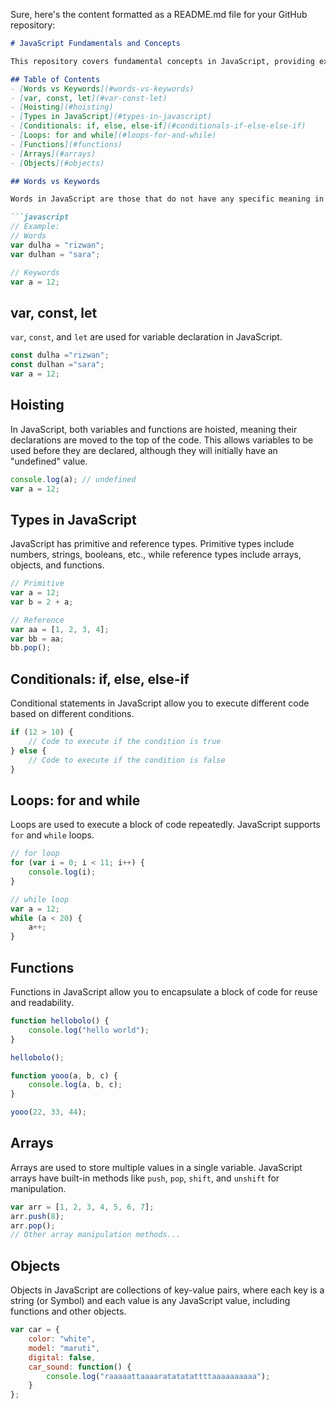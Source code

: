 Sure, here's the content formatted as a README.md file for your GitHub repository:

```markdown
# JavaScript Fundamentals and Concepts

This repository covers fundamental concepts in JavaScript, providing explanations and code examples for beginners to understand key concepts in the language.

## Table of Contents
- [Words vs Keywords](#words-vs-keywords)
- [var, const, let](#var-const-let)
- [Hoisting](#hoisting)
- [Types in JavaScript](#types-in-javascript)
- [Conditionals: if, else, else-if](#conditionals-if-else-else-if)
- [Loops: for and while](#loops-for-and-while)
- [Functions](#functions)
- [Arrays](#arrays)
- [Objects](#objects)

## Words vs Keywords

Words in JavaScript are those that do not have any specific meaning in the language and can be used as variables. Keywords, on the other hand, have predefined functionality within the programming language.

```javascript
// Example:
// Words
var dulha = "rizwan";
var dulhan = "sara";

// Keywords
var a = 12;
```

## var, const, let

`var`, `const`, and `let` are used for variable declaration in JavaScript. 

```javascript
const dulha ="rizwan";
const dulhan ="sara";
var a = 12;
```

## Hoisting

In JavaScript, both variables and functions are hoisted, meaning their declarations are moved to the top of the code. This allows variables to be used before they are declared, although they will initially have an "undefined" value.

```javascript
console.log(a); // undefined
var a = 12;
```

## Types in JavaScript

JavaScript has primitive and reference types. Primitive types include numbers, strings, booleans, etc., while reference types include arrays, objects, and functions.

```javascript
// Primitive
var a = 12;
var b = 2 + a;

// Reference
var aa = [1, 2, 3, 4];
var bb = aa;
bb.pop();
```

## Conditionals: if, else, else-if

Conditional statements in JavaScript allow you to execute different code based on different conditions.

```javascript
if (12 > 10) {
    // Code to execute if the condition is true
} else {
    // Code to execute if the condition is false
}
```

## Loops: for and while

Loops are used to execute a block of code repeatedly. JavaScript supports `for` and `while` loops.

```javascript
// for loop
for (var i = 0; i < 11; i++) {
    console.log(i);
}

// while loop
var a = 12;
while (a < 20) {
    a++;
}
```

## Functions

Functions in JavaScript allow you to encapsulate a block of code for reuse and readability.

```javascript
function hellobolo() {
    console.log("hello world");
}

hellobolo();

function yooo(a, b, c) {
    console.log(a, b, c);
}

yooo(22, 33, 44);
```

## Arrays

Arrays are used to store multiple values in a single variable. JavaScript arrays have built-in methods like `push`, `pop`, `shift`, and `unshift` for manipulation.

```javascript
var arr = [1, 2, 3, 4, 5, 6, 7];
arr.push(8);
arr.pop();
// Other array manipulation methods...
```

## Objects

Objects in JavaScript are collections of key-value pairs, where each key is a string (or Symbol) and each value is any JavaScript value, including functions and other objects.

```javascript
var car = {
    color: "white",
    model: "maruti",
    digital: false,
    car_sound: function() {
        console.log("raaaaattaaaaratatatattttaaaaaaaaaa");
    }
};
```
```

